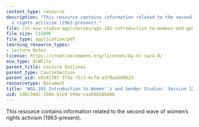 ```yaml
---
content_type: resource
description: "This resource contains information related to the second wave of women\u2019\
  s rights activism (1963-present)."
file: /ol-ocw-studio-app/courses/wgs-101-introduction-to-womens-and-gender-studies-fall-2014/5d0c34921504b1e9599acaa50b58bd0b_MITWGS_101F14_Sess12.pdf
file_size: 115096
file_type: application/pdf
learning_resource_types:
- Lecture Notes
license: https://creativecommons.org/licenses/by-nc-sa/4.0/
ocw_type: OCWFile
parent_title: Lecture Outlines
parent_type: CourseSection
parent_uid: eb142767-373a-72c3-6cfd-a370aabd9623
resourcetype: Document
title: 'WGS.101 Introduction to Women''s and Gender Studies: Session 12 Lecture Outline'
uid: 5d0c3492-1504-b1e9-599a-caa50b58bd0b
---
```

This resource contains information related to the second wave of women’s rights activism (1963-present).